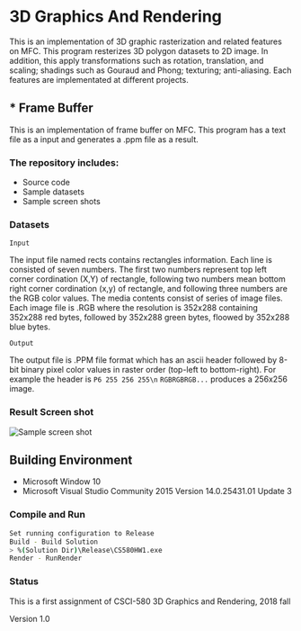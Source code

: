 # 3D Graphics And Rendering

This is an implementation of 3D graphic rasterization and related features on MFC. This program resterizes 3D polygon datasets to 2D image. In addition, this apply transformations such as rotation, translation, and scaling; shadings such as Gouraud and Phong; texturing; anti-aliasing. Each features are implementated at different projects. 

## * Frame Buffer

This is an implementation of frame buffer on MFC. This program has a text file as a input and generates a .ppm file as a result.

### The repository includes:
* Source code
* Sample datasets
* Sample screen shots

### Datasets

```Input```

The input file named rects contains rectangles information. Each line is consisted of seven numbers. The first two numbers represent top left corner cordination (X,Y) of rectangle, following two numbers mean bottom right corner cordination (x,y) of rectangle, and following three numbers are the RGB color values. The media contents consist of series of image files. Each image file is .RGB where the resolution is 352x288 containing 352x288 red bytes, followed by 352x288 green bytes, floowed by 352x288 blue bytes.

```Output```

The output file is .PPM file format which has an ascii header followed by 8-bit binary pixel color values in raster order (top-left to bottom-right). For example the header is `P6 255 256 255\n` `RGBRGBRGB...` produces a 256x256 image.


### Result Screen shot
![Sample screen shot](screenshot.png)


## Building Environment
* Microsoft Window 10
* Microsoft Visual Studio Community 2015 Version 14.0.25431.01 Update 3


### Compile and Run
```bash
Set running configuration to Release
Build - Build Solution
> %(Solution Dir)\Release\CS580HW1.exe
Render - RunRender
```


### Status

This is a first assignment of CSCI-580 3D Graphics and Rendering, 2018 fall

Version 1.0

